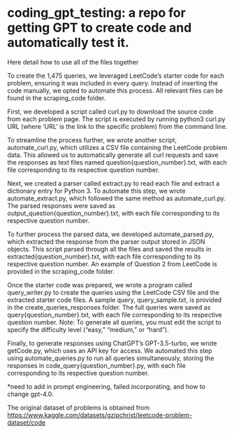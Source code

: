 # coding_gpt_testing: a repo for getting GPT to create code and automatically test it. 
Here detail how to use all of the files together

To create the 1,475 queries, we leveraged LeetCode’s starter code for each problem, ensuring it was included in every query. Instead of inserting the code manually, we opted to automate this process. All relevant files can be found in the scraping_code folder.

First, we developed a script called curl.py to download the source code from each problem page. The script is executed by running python3 curl.py URL (where ‘URL’ is the link to the specific problem) from the command line.

To streamline the process further, we wrote another script, automate_curl.py, which utilizes a CSV file containing the LeetCode problem data. This allowed us to automatically generate all curl requests and save the responses as text files named question{question_number}.txt, with each file corresponding to its respective question number.

Next, we created a parser called extract.py to read each file and extract a dictionary entry for Python 3. To automate this step, we wrote automate_extract.py, which followed the same method as automate_curl.py. The parsed responses were saved as output_question{question_number}.txt, with each file corresponding to its respective question number.

To further process the parsed data, we developed automate_parsed.py, which extracted the response from the parser output stored in JSON objects. This script parsed through all the files and saved the results in extracted{question_number}.txt, with each file corresponding to its respective question number. An example of Question 2 from LeetCode is provided in the scraping_code folder.

Once the starter code was prepared, we wrote a program called query_writer.py to create the queries using the LeetCode CSV file and the extracted starter code files. A sample query, query_sample.txt, is provided in the create_queries_responses folder. The full queries were saved as query{question_number}.txt, with each file corresponding to its respective question number. Note: To generate all queries, you must edit the script to specify the difficulty level (“easy,” “medium,” or “hard”).

Finally, to generate responses using ChatGPT’s GPT-3.5-turbo, we wrote getCode.py, which uses an API key for access. We automated this step using automate_queries.py to run all queries simultaneously, storing the responses in code_query{question_number}.py, with each file corresponding to its respective question number.

*need to add in prompt engineering, failed incorporating, and how to change gpt-4.0. 

The original dataset of problems is obtained from https://www.kaggle.com/datasets/gzipchrist/leetcode-problem-dataset/code 

